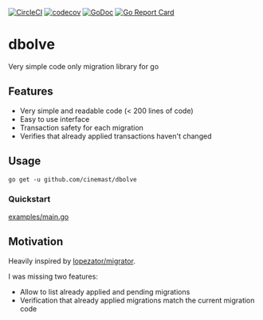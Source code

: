 [![CircleCI](https://circleci.com/gh/cinemast/dbolve.svg?style=svg)](https://circleci.com/gh/cinemast/dbolve)
[![codecov](https://codecov.io/gh/cinemast/dbolve/branch/master/graph/badge.svg)](https://codecov.io/gh/cinemast/dbolve)
[![GoDoc](https://godoc.org/github.com/cinemast/dbolve/go?status.svg)](https://godoc.org/github.com/cinemast/dbolve)
[![Go Report Card](https://goreportcard.com/badge/github.com/cinemast/dbolve)](https://goreportcard.com/report/github.com/cinemast/dbolve)

# dbolve

Very simple code only migration library for go

## Features
- Very simple and readable code (< 200 lines of code)
- Easy to use interface
- Transaction safety for each migration
- Verifies that already applied transactions haven't changed

## Usage
```
go get -u github.com/cinemast/dbolve
```

### Quickstart

[examples/main.go](examples/main.go)

## Motivation

Heavily inspired by [lopezator/migrator](https://github.com/lopezator/migrator).

I was missing two features:
  - Allow to list already applied and pending migrations
  - Verification that already applied migrations match the current migration code
